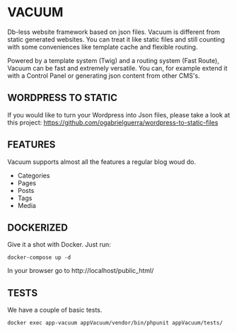 # VACUUM
Db-less website framework based on json files. Vacuum is different from static generated websites. You can treat it like static files and still counting with some conveniences like template cache and flexible routing.

Powered by a template system (Twig) and a routing system (Fast Route), Vacuum can be fast and extremely versatile.
You can, for example extend it with a Control Panel or generating json content from other CMS's.

## WORDPRESS TO STATIC
If you would like to turn your Wordpress into Json files, please take a look at this project: https://github.com/ogabrielguerra/wordpress-to-static-files 

## FEATURES

Vacuum supports almost all the features a regular blog woud do.
* Categories
* Pages
* Posts
* Tags
* Media
 

## DOCKERIZED
Give it a shot with Docker. Just run: 
```
docker-compose up -d
```
In your browser go to http://localhost/public_html/

## TESTS
We have a couple of basic tests. 

```
docker exec app-vacuum appVacuum/vendor/bin/phpunit appVacuum/tests/
```
